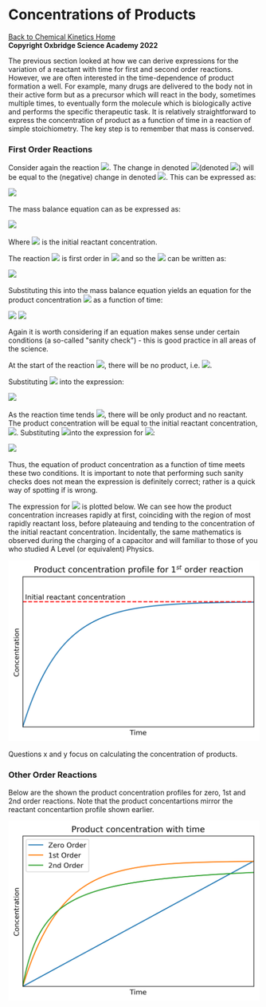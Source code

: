 # Concentrations of Products

[Back to Chemical Kinetics Home](./contents.md)<br /> **Copyright Oxbridge Science Academy 2022**



The previous section looked at how we can derive expressions for the variation of a reactant with time for first and second order reactions. However, we are often interested in the time-dependence of product formation a well. For example, many drugs are delivered to the body not in their active form but as a precursor which will react in the body, sometimes multiple times, to eventually form the molecule which is biologically active and performs the specific therapeutic task. 
It is relatively straightforward to express the concentration of product as a function of time in a reaction of simple stoichiometry. The key step is to remember that mass is conserved. 
 
### First Order Reactions
Consider again the reaction <img src="https://render.githubusercontent.com/render/math?math=\displaystyle X \rightarrow Y">. The change in denoted  <img src="https://render.githubusercontent.com/render/math?math=[X]">(denoted  <img src="https://render.githubusercontent.com/render/math?math=\Delta [X]">) will be equal to the (negative) change in denoted  <img src="https://render.githubusercontent.com/render/math?math=\displaystyle \Delta [Y]">. This can be expressed as:

<img src="https://render.githubusercontent.com/render/math?math=\displaystyle \Delta [X] = - \Delta [Y]">

The mass balance equation can as be expressed as:

<img src="https://render.githubusercontent.com/render/math?math=\displaystyle [X]_0 = [X] %2B\ [Y]">

Where <img src="https://render.githubusercontent.com/render/math?math=\displaystyle [X]_0"> is the initial reactant concentration. 

The reaction <img src="https://render.githubusercontent.com/render/math?math=\displaystyle X \rightarrow Y"> is first order in <img src="https://render.githubusercontent.com/render/math?math=\displaystyle X"> and so the <img src="https://render.githubusercontent.com/render/math?math=\displaystyle [X]"> can be written as: 

<img src="https://render.githubusercontent.com/render/math?math=\displaystyle [X] = [X]_0e^{-kt}">

Substituting this into the mass balance equation yields an equation for the product concentration <img src="https://render.githubusercontent.com/render/math?math=\displaystyle [Y]"> as a function of time:

<img src="https://render.githubusercontent.com/render/math?math=\displaystyle [X]_0=[X]_0e^{-kt} %2B\ Y ">

<img src="https://render.githubusercontent.com/render/math?math=\displaystyle \Rightarrow Y = [X]_0 \left(1-e^{-kt} \right) ">

Again it is  worth considering if an equation makes sense under certain conditions (a so-called "sanity check") - this is good practice in all areas of the science. 

At the start of the reaction <img src="https://render.githubusercontent.com/render/math?math=\displaystyle t=0">, there will be no product, i.e. <img src="https://render.githubusercontent.com/render/math?math=\displaystyle [Y]=0 ">.

Substituting <img src="https://render.githubusercontent.com/render/math?math=\displaystyle t=0"> into the expression:

<img src="https://render.githubusercontent.com/render/math?math=\displaystyle Y = [X]_0 \left(1-e^{0} \right) = [X]_0(1-1) = 0 ">

As the reaction time tends <img src="https://render.githubusercontent.com/render/math?math=\displaystyle \rightarrow \infinity">, there will be only product and no reactant. The product concentration will be equal to the initial reactant concentration,  <img src="https://render.githubusercontent.com/render/math?math=\displaystyle [X]_0">.
Substituting <img src="https://render.githubusercontent.com/render/math?math=\displaystyle t=\infinity ">into the expression for <img src="https://render.githubusercontent.com/render/math?math=\displaystyle [Y]">:

<img src="https://render.githubusercontent.com/render/math?math=\displaystyle [Y]=[X]_0\left(1-e^{-\infinity}\right) = [X]_0">

Thus, the equation of product concentration as a function of time meets these two conditions. It is important to note that performing such sanity checks does not mean the expression is definitely correct; rather is a quick way of spotting if is wrong.

The expression for <img src="https://render.githubusercontent.com/render/math?math=\displaystyle [Y]"> is plotted below. We can see how the product concentration increases rapidly at first, coinciding with the region of most rapidly reactant loss, before plateauing and tending to the concentration of the initial reactant concentration.
Incidentally, the same mathematics is observed during the charging of a capacitor and will familiar to those of you who studied A Level (or equivalent) Physics. 

![alt text](./figures/Product_1st_order.png)

Questions x and y focus on calculating the concentration of products. 

### Other Order Reactions

Below are the shown the product concentration profiles for zero, 1st and 2nd order reactions. Note that the product concentartions mirror the reactant concentartion profile shown earlier. 

![alt text](./figures/Product_Profiles.png)
